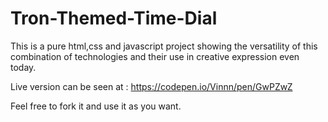 # Tron-Themed-Time-Dial
This is a pure html,css and javascript project showing the versatility of this combination of technologies and their use in creative expression even today.

Live version can be seen at : https://codepen.io/Vinnn/pen/GwPZwZ

Feel free to fork it and use it as you want.
